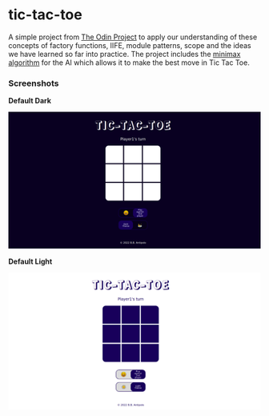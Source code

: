 # tic-tac-toe
A simple project from [The Odin Project](https://www.theodinproject.com) to apply our understanding of these concepts of factory functions, IIFE, module patterns, scope and the ideas we have learned so far into practice. The project includes the [minimax algorithm](https://www.google.com/url?sa=t&rct=j&q=&esrc=s&source=web&cd=&cad=rja&uact=8&ved=2ahUKEwix4svq4MH1AhWQdt8KHZOlBxIQFnoECA4QAQ&url=https%3A%2F%2Fen.wikipedia.org%2Fwiki%2FMinimax&usg=AOvVaw2U4Dgsqfr0-tkWqK6F6P7y) for the AI which allows it to make the best move in Tic Tac Toe.

### Screenshots
**Default Dark**

![tictactoe__ss--dark](/assets/screenshots/tictactoe__ss--dark.png)

**Default Light**

![tictactoe__ss--light](/assets/screenshots/tictactoe__ss--light.png)
